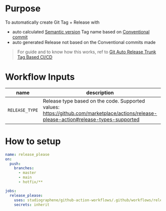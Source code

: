 # Purpose

To automatically create Git Tag + Release with

- auto calculated [Semantic version](https://semver.org/#semantic-versioning-200) Tag name based on [Conventional commit](https://www.conventionalcommits.org/en/v1.0.0/)
- auto generated Release not based on the Conventional commits made

> For guide and to know how this works, ref to [Git Auto Release Trunk Tag Based CI/CD](https://studiographene.atlassian.net/wiki/spaces/SGKB/pages/2147615558/Git+Auto+Release+Trunk+Tag+Based+CI+CD)

# Workflow Inputs

| name           | description                                                                                                                            | type   | required | default  |
| -------------- | -------------------------------------------------------------------------------------------------------------------------------------- | ------ | -------- | -------- |
| `RELEASE_TYPE` | Release type based on the code. Supported values: https://github.com/marketplace/actions/release-please-action#release-types-supported | string | no       | `simple` |

# How to setup

```yaml
name: release_please
on:
  push:
    branches:
      - master
      - main
      - hotfix/**

jobs:
  release_please:
    uses: studiographene/github-action-workflows/.github/workflows/release-please.yml@master # if you want alternatively pin to tag version version
    secrets: inherit
```
